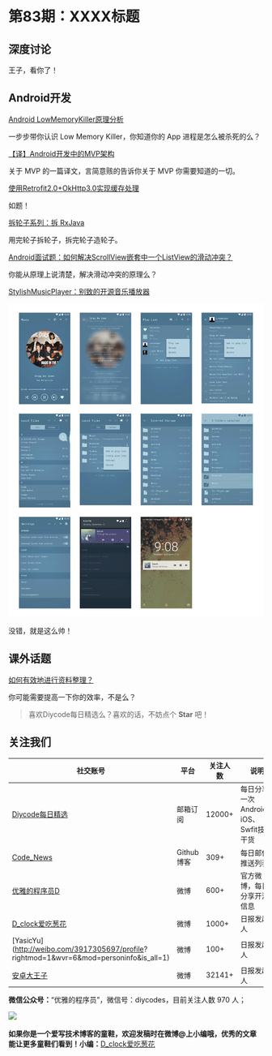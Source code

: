 # 第83期：XXXX标题

## 深度讨论

[]()

王子，看你了！

## Android开发

[Android LowMemoryKiller原理分析](http://gityuan.com/2016/09/17/android-lowmemorykiller/)

一步步带你认识 Low Memory Killer，你知道你的 App 进程是怎么被杀死的么？

[【译】Android开发中的MVP架构](http://www.jianshu.com/p/7567ed0d1853)

关于 MVP 的一篇译文，言简意赅的告诉你关于 MVP 你需要知道的一切。

[使用Retrofit2.0+OkHttp3.0实现缓存处理](http://werb.github.io/2016/07/29/%E4%BD%BF%E7%94%A8Retrofit2+OkHttp3%E5%AE%9E%E7%8E%B0%E7%BC%93%E5%AD%98%E5%A4%84%E7%90%86/)

如题！

[拆轮子系列：拆 RxJava](http://blog.piasy.com/2016/09/15/Understand-RxJava/)

用完轮子拆轮子，拆完轮子造轮子。

[Android面试题：如何解决ScrollView嵌套中一个ListView的滑动冲突？](http://mp.weixin.qq.com/s?__biz=MzIxNjM4NDM2NA==&mid=2247483788&idx=1&sn=bbc4442ea49b369b6bc2fd2ac3144815&scene=1&srcid=0918TOhWNz9QIV7C6QEtSgCg#rd)

你能从原理上说清楚，解决滑动冲突的原理么？

[StylishMusicPlayer：别致的开源音乐播放器](https://github.com/ryanhoo/StylishMusicPlayer)

![](https://github.com/ryanhoo/StylishMusicPlayer/raw/develop/materials/Artboard.png)

没错，就是这么帅！

## 课外话题

[如何有效地进行资料整理？](https://www.zhihu.com/question/21929143)

你可能需要提高一下你的效率，不是么？

> 喜欢Diycode每日精选么？喜欢的话，不妨点个 **Star** 吧！

## 关注我们

| 社交账号  |  平台  | 关注人数 | 说明 |
| -------- | -------- | -------- | -------- |
| [Diycode每日精选](http://list.qq.com/cgi-bin/qf_invite?id=d469993d2c888e971c0fbb2309c4d84256968386b126b967)|   邮箱订阅  | 12000+ | 每日分享一次Android、iOS、Swfit技术干货  |
| [Code_News](https://github.com/DiyCodes/code_news) |    Github博客  |309+ | 每日邮件推送列表  |
| [优雅的程序员D](http://weibo.com/u/5891258264) |   微博  | 600+ | 官方微博，每日分享开源信息  |
| [D_clock爱吃葱花](http://weibo.com/u/2480694892)  |   微博  | 1000+ | 日报发起人  |
|[YasicYu](http://weibo.com/3917305697/profile? rightmod=1&wvr=6&mod=personinfo&is_all=1)  |   微博  | 100+ | 日报发起人  |
|[安卓大王子](http://weibo.com/apkbus/)   |   微博  | 32141+ | 日报发起人  |



**微信公众号：**“优雅的程序员”，微信号：diycodes，目前关注人数 970 人；

![](http://upload-images.jianshu.io/upload_images/1846413-b42abfa70f909099.jpg?imageMogr2/auto-orient/strip%7CimageView2/2/w/1240)

**如果你是一个爱写技术博客的童鞋，欢迎发稿时在微博@上小编哦，优秀的文章能让更多童鞋们看到！小编：**[D_clock爱吃葱花](http://weibo.com/2480694892/profile?rightmod=1&wvr=6&mod=personinfo&is_all=1)